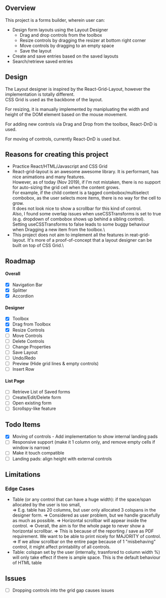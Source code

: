## Overview

This project is a forms builder, wherein user can:
* Design form layouts using the Layout Designer
    * Drag and drop controls from the toolbox
    * Resize controls by dragging the resizer at bottom right corner
    * Move controls by dragging to an empty space
    * Save the layout
* Create and save entries based on the saved layouts
* Search/retrieve saved entries

## Design
The Layout designer is inspired by the React-Grid-Layout, however the implementation is totally different.\
CSS Grid is used as the backbone of the layout.

For resizing, it is manually implemented by manipluating the width and height of the DOM element based on the mouse movement.

For adding new controls via Drag and Drop from the toolbox, React-DnD is used.

For moving of controls, currently React-DnD is used but.

## Reasons for creating this project
* Practice React/HTML/Javascript and CSS Grid
* React-grid-layout is an awesome awesome library. It is performant, has nice animations and many features.\
However, as of today (Nov 2019), if I'm not mistaken, there is no support for auto-sizing the grid cell when the content grows.\
For example, if the child content is a tagged combobox/multiselect combobox, as the user selects more items, there is no way for the cell to grow.\
It does not look nice to show a scrollbar for this kind of control.\
Also, I found some overlap issues when useCSSTransforms is set to true (e.g. dropdown of combobox shows up behind a sibling control).\
Setting useCSSTransforms to false leads to some buggy behaviour when Dragging a new item from the toolbox.\
* This project does not aim to implement all the features in reat-grid-layout. It's more of a proof-of-concept that a layout designer can be built on top of CSS Grid.\

## Roadmap

#### Overall
- [x] Navigation Bar
- [x] Splitter
- [x] Accordion

#### Designer
- [x] Toolbox
- [x] Drag from Toolbox
- [x] Resize Controls
- [ ] Move Controls
- [ ] Delete Controls
- [ ] Change Properties
- [ ] Save Layout
- [ ] Undo/Redo
- [ ] Preview (Hide grid lines & empty controls)
- [ ] Insert Row

#### List Page
- [ ] Retrieve List of Saved forms
- [ ] Create/Edit/Delete form
- [ ] Open existing form
- [ ] Scrollspy-like feature

## Todo Items
- [x] Moving of controls - Add implementation to show internal landing pads
- [ ] Responsive support (make it 1 column only, and remove empty cells if window is narrow)
- [ ] Make it touch compatible
- [ ] Landing pads: align height with external controls

## Limitations
### Edge Cases
* Table (or any control that can have a huge width): if the space/span allocated by the user is too small,\
  => E.g. table has 20 columns, but user only allocated 3 colspans in the designer form.
  => Considered as user problem, but we handle gracefully as much as possible.
  => Horizontal scrollbar will appear inside the control. 
  => Overall, the aim is for the whole page to never show a horizontal scrollbar.
  => This is because of the reporting / save as PDF requirement. We want to be able to print nicely for MAJORITY of control.
  => If we allow scrollbar on the entire page because of 1 "misbehaving" control, it might affect printability of all controls.
* Table: colspan set by the user (internally, trasnfored to column width %) will only take effect if there is ample space.
  This is the default behaviour of HTML table

## Issues
- [ ] Dropping controls into the grid gap causes issues